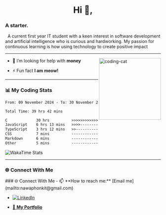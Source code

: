 <h1 align="center">Hi 👋,</h1>
<h3>A starter.</h3>
<p>
  &nbsp;&nbsp;A current first year IT student with a keen interest in software development and artificial intelligence who is curious and hardworking.
  My passion for continuous learning is how using technology to create positive impact
</p>
<hr>
<img align="right" alt="coding-cat" width="200" src="https://media.tenor.com/GiUbb4qg_vwAAAAM/csharp-cat-programmer.gif">

- 🤝 I’m looking for help with **money**

- ⚡ Fun fact **I am meow!**

<hr>

### 📊 My Coding Stats
<!--START_SECTION:waka-->

```txt
From: 09 November 2024 - To: 30 November 2024

Total Time: 39 hrs 42 mins

C             30 hrs          >>>>>>>>>>>>>>>>>>>------   75.39 %
JavaScript    6 hrs 13 mins   >>>>---------------------   15.62 %
TypeScript    3 hrs 12 mins   >>-----------------------   08.07 %
CSS           7 mins          -------------------------   00.32 %
Markdown      6 mins          -------------------------   00.29 %
Other         5 mins          -------------------------   00.23 %
```

<!--END_SECTION:waka-->

![WakaTime Stats](https://github-readme-stats.vercel.app/api/wakatime?username=banana_meow&range=all_time&layout=compact&bg_color=151b23&text_color=ffffff&title_color=ffffff&hide_border=true&custom_title=Coding%20Time%20(Last%207%20Days))

<hr>

<h3 align="left">🌐 Connect With Me</h3>
### 🌐 Connect With Me
- 📫 **How to reach me:** [Email me](mailto:nawaphonkit@gmail.com)  

- [![LinkedIn](https://img.shields.io/badge/-LinkedIn-blue?style=flat&logo=Linkedin&logoColor=white)](https://linkedin.com/in/nawaphon-kittisongkhram-22ba543a)
  
- [🔗 **My Portfolio**](https://your-portfolio-link)

